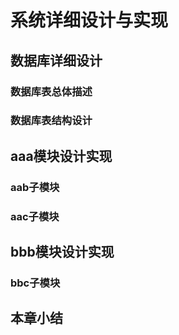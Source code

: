 # 系统详细设计与实现

## 数据库详细设计

  ### 数据库表总体描述

  ### 数据库表结构设计

## aaa模块设计实现

  ### aab子模块

  ### aac子模块

## bbb模块设计实现

  ### bbc子模块

## 本章小结